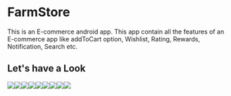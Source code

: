 # FarmStore

This is an E-commerce android app. This app contain all the features of an E-commerce app like addToCart option, Wishlist, Rating, Rewards, Notification, Search etc.

<h2>Let's have a Look </h2>
<div style="display:flex;">
<img src = "https://drive.google.com/uc?export=view&id=1cK0HPaMkcXEJfdzMWaklLkk_ZyI9qjX3" />
<img src = "https://drive.google.com/uc?export=view&id=1eqnR2LY2h_kzlEDoGpzdhtpdAkmPqZv3" />
<img src = "https://drive.google.com/uc?export=view&id=1lIjEU9SQOPXQWLn6u24KqFZ-c3DakUj2" />
<img src = "https://drive.google.com/uc?export=view&id=1PDq-ODYjChPlPClfML8BnT_gVTjgT9VG" />
<img src = "https://drive.google.com/uc?export=view&id=1jzqV2ZnKJx2relt5JeI5dog10dClI33Z" />
<img src = "https://drive.google.com/uc?export=view&id=15sYgHRbAKSVXOBWym0KLQmCypDLNfmQ0" />
<img src = "https://drive.google.com/uc?export=view&id=1S5P5EUc-Jr6_wApMbpWymB1bKgiiu3GP" />
<img src = "https://drive.google.com/uc?export=view&id=1f5nvg1uH224uHLgV1i2YugkYzfUpTPb0" />
<img src = "https://drive.google.com/uc?export=view&id=1wFvuIOH8zU2oTDIme4hVSdc_aumUWyuj" />


</div>
